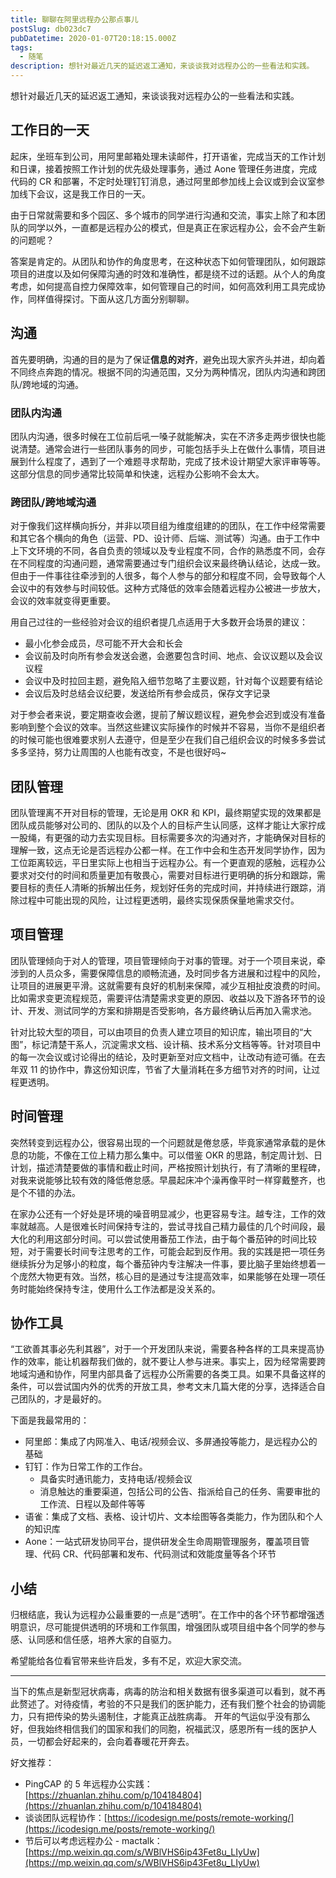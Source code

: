 ```yaml
---
title: 聊聊在阿里远程办公那点事儿
postSlug: db023dc7
pubDatetime: 2020-01-07T20:18:15.000Z
tags:
  - 随笔
description: 想针对最近几天的延迟返工通知，来谈谈我对远程办公的一些看法和实践。
---
```


想针对最近几天的延迟返工通知，来谈谈我对远程办公的一些看法和实践。

<!-- more -->

## 工作日的一天

起床，坐班车到公司，用阿里邮箱处理未读邮件，打开语雀，完成当天的工作计划和日课，接着按照工作计划的优先级处理事务，通过 Aone 管理任务进度，完成代码的 CR 和部署，不定时处理钉钉消息，通过阿里郎参加线上会议或到会议室参加线下会议，这是我工作日的一天。

由于日常就需要和多个园区、多个城市的同学进行沟通和交流，事实上除了和本团队的同学以外，一直都是远程办公的模式，但是真正在家远程办公，会不会产生新的问题呢？

答案是肯定的。从团队和协作的角度思考，在这种状态下如何管理团队，如何跟踪项目的进度以及如何保障沟通的时效和准确性，都是绕不过的话题。从个人的角度考虑，如何提高自控力保障效率，如何管理自己的时间，如何高效利用工具完成协作，同样值得探讨。下面从这几方面分别聊聊。

## 沟通

首先要明确，沟通的目的是为了保证**信息的对齐**，避免出现大家齐头并进，却向着不同终点奔跑的情况。根据不同的沟通范围，又分为两种情况，团队内沟通和跨团队/跨地域的沟通。

### 团队内沟通

团队内沟通，很多时候在工位前后吼一嗓子就能解决，实在不济多走两步很快也能说清楚。通常会进行一些团队事务的同步，可能包括手头上在做什么事情，项目进展到什么程度了，遇到了一个难题寻求帮助，完成了技术设计期望大家评审等等。这部分信息的同步通常比较简单和快速，远程办公影响不会太大。

### 跨团队/跨地域沟通

对于像我们这样横向拆分，并非以项目组为维度组建的的团队，在工作中经常需要和其它各个横向的角色（运营、PD、设计师、后端、测试等）沟通。由于工作中上下文环境的不同，各自负责的领域以及专业程度不同，合作的熟悉度不同，会存在不同程度的沟通问题，通常需要通过专门组织会议来最终确认结论，达成一致。但由于一件事往往牵涉到的人很多，每个人参与的部分和程度不同，会导致每个人会议中的有效参与时间较低。这种方式降低的效率会随着远程办公被进一步放大，会议的效率就变得更重要。

用自己过往的一些经验对会议的组织者提几点适用于大多数开会场景的建议：

- 最小化参会成员，尽可能不开大会和长会
- 会议前及时向所有参会发送会邀，会邀要包含时间、地点、会议议题以及会议议程
- 会议中及时拉回主题，避免陷入细节忽略了主要议题，针对每个议题要有结论
- 会议后及时总结会议纪要，发送给所有参会成员，保存文字记录

对于参会者来说，要定期查收会邀，提前了解议题议程，避免参会迟到或没有准备影响到整个会议的效率。当然这些建议实际操作的时候并不容易，当你不是组织者的时候可能也很难要求别人去遵守，但是至少在我们自己组织会议的时候多多尝试多多坚持，努力让周围的人也能有改变，不是也很好吗~

## 团队管理

团队管理离不开对目标的管理，无论是用 OKR 和 KPI，最终期望实现的效果都是团队成员能够对公司的、团队的以及个人的目标产生认同感，这样才能让大家拧成一股绳，有更强的动力去实现目标。目标需要多次的沟通对齐，才能确保对目标的理解一致，这点无论是否远程办公都一样。在工作中会和生态开发同学协作，因为工位距离较远，平日里实际上也相当于远程办公。有一个更直观的感触，远程办公要求对交付的时间和质量更加有敬畏心，需要对目标进行更明确的拆分和跟踪，需要目标的责任人清晰的拆解出任务，规划好任务的完成时间，并持续进行跟踪，消除过程中可能出现的风险，让过程更透明，最终实现保质保量地需求交付。

## 项目管理

团队管理倾向于对人的管理，项目管理倾向于对事的管理。对于一个项目来说，牵涉到的人员众多，需要保障信息的顺畅流通，及时同步各方进展和过程中的风险，让项目的进展更平滑。这就需要有良好的机制来保障，减少互相扯皮浪费的时间。比如需求变更流程规范，需要评估清楚需求变更的原因、收益以及下游各环节的设计、开发、测试同学的方案和排期是否受影响，各方最终确认后再加入需求池。

针对比较大型的项目，可以由项目的负责人建立项目的知识库，输出项目的“大图”，标记清楚干系人，沉淀需求文档、设计稿、技术系分文档等等。针对项目中的每一次会议或讨论得出的结论，及时更新至对应文档中，让改动有迹可循。在去年双 11 的协作中，靠这份知识库，节省了大量消耗在多方细节对齐的时间，让过程更透明。

## 时间管理

突然转变到远程办公，很容易出现的一个问题就是倦怠感，毕竟家通常承载的是休息的功能，不像在工位上精力那么集中。可以借鉴 OKR 的思路，制定周计划、日计划，描述清楚要做的事情和截止时间，严格按照计划执行，有了清晰的里程碑，对我来说能够比较有效的降低倦怠感。早晨起床冲个澡再像平时一样穿戴整齐，也是个不错的办法。

在家办公还有一个好处是环境的噪音明显减少，也更容易专注。越专注，工作的效率就越高。人是很难长时间保持专注的，尝试寻找自己精力最佳的几个时间段，最大化的利用这部分时间。可以尝试使用番茄工作法，由于每个番茄钟的时间比较短，对于需要长时间专注思考的工作，可能会起到反作用。我的实践是把一项任务继续拆分为足够小的粒度，每个番茄钟内专注解决一件事，要比脑子里始终想着一个庞然大物更有效。当然，核心目的是通过专注提高效率，如果能够在处理一项任务时能始终保持专注，使用什么工作法都是没关系的。

## 协作工具

“工欲善其事必先利其器”，对于一个开发团队来说，需要各种各样的工具来提高协作的效率，能让机器帮我们做的，就不要让人参与进来。事实上，因为经常需要跨地域沟通和协作，阿里内部具备了远程办公所需要的各类工具。如果不具备这样的条件，可以尝试国内外的优秀的开放工具，参考文末几篇大佬的分享，选择适合自己团队的，才是最好的。

下面是我最常用的：

- 阿里郎：集成了内网准入、电话/视频会议、多屏通投等能力，是远程办公的基础
- 钉钉：作为日常工作的工作台。
  - 具备实时通讯能力，支持电话/视频会议
  - 消息触达的重要渠道，包括公司的公告、指派给自己的任务、需要审批的工作流、日程以及邮件等等
- 语雀：集成了文档、表格、设计切片、文本绘图等各类能力，作为团队和个人的知识库
- Aone：一站式研发协同平台，提供研发全生命周期管理服务，覆盖项目管理、代码 CR、代码部署和发布、代码测试和效能度量等各个环节

## 小结

归根结底，我认为远程办公最重要的一点是“透明”。在工作中的各个环节都增强透明意识，尽可能提供透明的环境和工作氛围，增强团队或项目组中各个同学的参与感、认同感和信任感，培养大家的自驱力。

希望能给各位看官带来些许启发，多有不足，欢迎大家交流。

---

当下的焦点是新型冠状病毒，病毒的防治和相关数据有很多渠道可以看到，就不再此赘述了。对待疫情，考验的不只是我们的医护能力，还有我们整个社会的协调能力，只有把传染的势头遏制住，才能真正战胜病毒。
开年的气运似乎没有那么好，但我始终相信我们的国家和我们的同胞，祝福武汉，感恩所有一线的医护人员，一切都会好起来的，会向着春暖花开奔去。

好文推荐：

- PingCAP 的 5 年远程办公实践：[https://zhuanlan.zhihu.com/p/104184804](https://zhuanlan.zhihu.com/p/104184804)
- 谈谈团队远程协作：[https://icodesign.me/posts/remote-working/](https://icodesign.me/posts/remote-working/)
- 节后可以考虑远程办公 - mactalk：[https://mp.weixin.qq.com/s/WBlVHS6ip43Fet8u_LIyUw](https://mp.weixin.qq.com/s/WBlVHS6ip43Fet8u_LIyUw)

